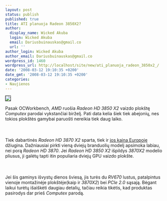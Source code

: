 ```yaml
---
layout: post
status: publish
published: true
title: ATI planuoja Radeon 3850X2?
author:
  display_name: Wicked Akuba
  login: Wicked Akuba
  email: Dariusbuinauskas@gmail.co
  url: ''
author_login: Wicked Akuba
author_email: Dariusbuinauskas@gmail.co
wordpress_id: 1460
wordpress_url: http://localhost/site/new/ati_planuoja_radeon_3850x2_/
date: '2008-03-12 19:10:35 +0200'
date_gmt: '2008-03-12 19:10:35 +0200'
categories:
- Naujienos
---
```

<div class="imgright"><img src="http://www.technews.lt/upl/Failai/3870.jpg" border="1"></div>
<p>Pasak OCWorkbench, <i>AMD</i> ruošia <i>Radeon HD 3850 X2</i> vaizdo plokštę <i>Computex</i> parodai vykstančiai birželį. Pati data kelia šiek tiek abejonių, nes tokios plokštės gamybai paruošti nereikia tiek daug laiko.<br />
<br><br />
<br>Tiek dabartinės <i>Radeon HD 3870 X2</i> sparta, tiek ir <a class="ns" href="http://www.technews.lt/index.php?id=Kas&amp;Id=1269">jos kaina Europoje</a> džiugina. Dažniausiai pirkti vieną dviejų branduolių modelį apsimoka labiau, nei porą <i>Radeon HD 3870</i>. Jei <i>Radeon HD 3850 X2</i> išpildys <i>3870X2</i> modelio pliusus,  ji galėtų tapti itin populiaria dviejų GPU vaizdo plokšte.<br />
<br><br />
<br>Jei šis gaminys išvystų dienos šviesą, jis turės du <i>RV670</i> lustus, patalpintus vienoje montažinėje plokštėje(kaip ir <i>3870X2</i>) bei <i>PCIe 2.0</i> sąsają. Bėgant laikui turėtų išaiškėti daugiau detalių, tačiau reikia tikėtis, kad produktas pasirodys dar prieš <i>Computex</i> parodą.<br />
<br></p>
